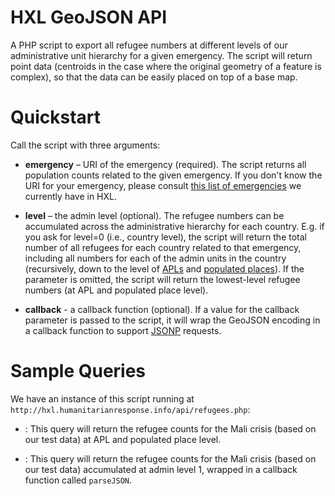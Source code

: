 # HXL GeoJSON API

A PHP script to export all refugee numbers at different levels of our administrative unit hierarchy for a given emergency. The script will return point data (centroids in the case where the original geometry of a feature is complex), so that the data can be easily placed on top of a base map.

# Quickstart

Call the script with three arguments:

* **emergency** – URI of the emergency (required). The script returns all population counts related to the given emergency. If you don't know the URI for your emergency, please consult [this list of emergencies](http://sparql.carsten.io/?query=prefix%20hxl%3A%20%3Chttp%3A//hxl.humanitarianresponse.info/ns/%23%3E%0A%0ASELECT%20*%20WHERE%20%7B%0A%20%20%3Femergency%20a%20hxl%3AEmergency%20%3B%0A%20%20%20%20%20%20%20%20%20%20%20%20%20hxl%3AcommonTitle%20%3Ftitle%20.%0A%7D&endpoint=http%3A//hxl.humanitarianresponse.info/sparql) we currently have in HXL. 

* **level** – the admin level (optional). The refugee numbers can be accumulated across the administrative hierarchy for each country. E.g. if you ask for level=0 (i.e., country level), the script will return the total number of all refugees for each country related to that emergency, including all numbers for each of the admin units in the country (recursively, down to the level of [APLs](http://hxl.humanitarianresponse.info/ns/#APL) and [populated places](http://hxl.humanitarianresponse.info/ns/#PopulatedPlace)). If the parameter is omitted, the script will return the lowest-level refugee numbers (at APL and populated place level).

* **callback** - a callback function (optional). If a value for the callback parameter is passed to the script, it will wrap the GeoJSON encoding in a callback function to support [JSONP](http://en.wikipedia.org/wiki/JSONP) requests.

# Sample Queries

We have an instance of this script running at `http://hxl.humanitarianresponse.info/api/refugees.php`:
* : This query will return the refugee counts for the Mali crisis (based on our test data) at APL and populated place level.

* : This query will return the refugee counts for the Mali crisis (based on our test data) accumulated at admin level 1, wrapped in a callback function called `parseJSON`.